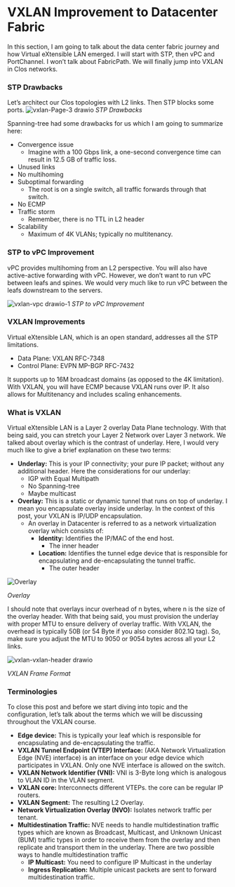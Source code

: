 # VXLAN Improvement to Datacenter Fabric
In this section, I am going to talk about the data center fabric journey and how Virtual eXtensible LAN emerged. I will start with STP, then vPC and PortChannel. I won’t talk about FabricPath. We will finally jump into VXLAN in Clos networks.

### STP Drawbacks
Let’s architect our Clos topologies with L2 links. Then STP blocks some ports.
![vxlan-Page-3 drawio](https://user-images.githubusercontent.com/31813625/232259851-98834f21-0728-4858-882a-b6f22c2c7882.svg)
*STP Drawbacks*

Spanning-tree had some drawbacks for us which I am going to summarize here:
* Convergence issue
  * Imagine with a 100 Gbps link, a one-second convergence time can result in 12.5 GB of traffic loss.
* Unused links
* No multihoming
* Suboptimal forwarding
  * The root is on a single switch, all traffic forwards through that switch.
* No ECMP
* Traffic storm
  * Remember, there is no TTL in L2 header
* Scalability
  * Maximum of 4K VLANs; typically no multitenancy.

### STP to vPC Improvement
vPC provides multihoming from an L2 perspective. You will also have active-active forwarding with vPC. However, we don’t want to run vPC between leafs and spines. We would very much like to run vPC between the leafs downstream to the servers.

![vxlan-vpc drawio-1](https://user-images.githubusercontent.com/31813625/232260139-dcc9f159-cff6-4a19-a248-8c92ccae4a11.svg)
*STP to vPC Improvement*

### VXLAN Improvements
Virtual eXtensible LAN, which is an open standard, addresses all the STP limitations.
* Data Plane: VXLAN RFC-7348
* Control Plane: EVPN MP-BGP RFC-7432

It supports up to 16M broadcast domains (as opposed to the 4K limitation). With VXLAN, you will have ECMP because VXLAN runs over IP. It also allows for Multitenancy and includes scaling enhancements.

### What is VXLAN
Virtual eXtensible LAN is a Layer 2 overlay Data Plane technology. With that being said, you can stretch your Layer 2 Network over Layer 3 network. We talked about overlay which is the contrast of underlay. Here, I would very much like to give a brief explanation on these two terms:

* **Underlay:** This is your IP connectivity; your pure IP packet; without any additional header. Here the considerations for our underlay:
  * IGP with Equal Multipath
  * No Spanning-tree
  * Maybe multicast
* **Overlay:** This is a static or dynamic tunnel that runs on top of underlay. I mean you encapsulate overlay inside underlay. In the context of this post, your VXLAN is IP/UDP encapsulation.
  * An overlay in Datacenter is referred to as a network virtualization overlay which consists of:
    * **Identity:** Identifies the IP/MAC of the end host.
      * The inner header
    * **Location:** Identifies the tunnel edge device that is responsible for encapsulating and de-encapsulating the tunnel traffic.
      * The outer header

![Overlay](https://user-images.githubusercontent.com/31813625/232260297-1d6b26b5-daa9-4d9e-857f-7f88228cfc72.svg)

*Overlay*

I should note that overlays incur overhead of n bytes, where n is the size of the overlay header. With that being said, you must provision the underlay with proper MTU to ensure delivery of overlay traffic. With VXLAN, the overhead is typically 50B (or 54 Byte if you also consider 802.1Q tag). So, make sure you adjust the MTU to 9050 or 9054 bytes across all your L2 links.

![vxlan-vxlan-header drawio](https://user-images.githubusercontent.com/31813625/232260318-5c366b57-8ca3-4ec5-abd2-a54d64bc7593.svg)

*VXLAN Frame Format*

### Terminologies
To close this post and before we start diving into topic and the configuration, let’s talk about the terms which we will be discussing throughout the VXLAN course.

  * **Edge device:** This is typically your leaf which is responsible for encapsulating and de-encapsulating the traffic.
  * **VXLAN Tunnel Endpoint (VTEP) Interface:** (AKA Network Virtualization Edge (NVE) interface) is an interface on your edge device which participates in VXLAN. Only one NVE interface is allowed on the switch.
  * **VXLAN Network Identifier (VNI):** VNI is 3-Byte long which is analogous to VLAN ID in the VLAN segment.
  * **VXLAN core:** Interconnects different VTEPs. the core can be regular IP routers.
  * **VXLAN Segment:** The resulting L2 Overlay.
  * **Network Virtualization Overlay (NVO):** Isolates network traffic per tenant.
  * **Multidestination Traffic:** NVE needs to handle multidestination traffic types which are known as Broadcast, Multicast, and Unknown Unicast (BUM) traffic types in order to receive them from the overlay and then replicate and transport them in the underlay. There are two possible ways to handle multidestination traffic
    * **IP Multicast:** You need to configure IP Multicast in the underlay
    * **Ingress Replication:** Multiple unicast packets are sent to forward multidestination traffic.